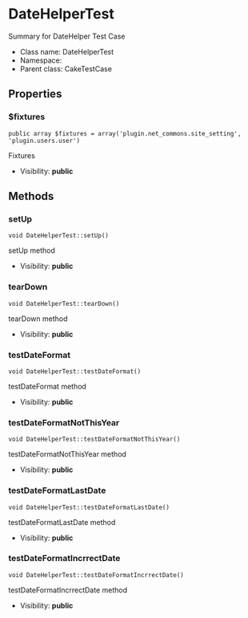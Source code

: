 DateHelperTest
===============

Summary for DateHelper Test Case




* Class name: DateHelperTest
* Namespace: 
* Parent class: CakeTestCase





Properties
----------


### $fixtures

    public array $fixtures = array('plugin.net_commons.site_setting', 'plugin.users.user')

Fixtures



* Visibility: **public**


Methods
-------


### setUp

    void DateHelperTest::setUp()

setUp method



* Visibility: **public**




### tearDown

    void DateHelperTest::tearDown()

tearDown method



* Visibility: **public**




### testDateFormat

    void DateHelperTest::testDateFormat()

testDateFormat method



* Visibility: **public**




### testDateFormatNotThisYear

    void DateHelperTest::testDateFormatNotThisYear()

testDateFormatNotThisYear method



* Visibility: **public**




### testDateFormatLastDate

    void DateHelperTest::testDateFormatLastDate()

testDateFormatLastDate method



* Visibility: **public**




### testDateFormatIncrrectDate

    void DateHelperTest::testDateFormatIncrrectDate()

testDateFormatIncrrectDate method



* Visibility: **public**



